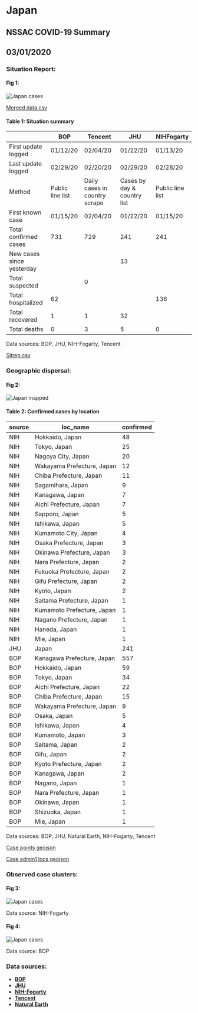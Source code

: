 # Japan
## NSSAC COVID-19 Summary
## 03/01/2020



### Situation Report:
#### Fig 1:
![Japan cases](../merged_histories/Japan_merged_histories.png)

[Merged data csv](https://github.com/SchlittDataSci/SchlittDataSci.github.io/blob/master/data/tables/Japan_merged_daily.csv)

#### Table 1: Situation summary


|                           | BOP              | Tencent                       | JHU                         | NIHFogarty       |
|---------------------------|------------------|-------------------------------|-----------------------------|------------------|
| First update logged       | 01/12/20         | 02/04/20                      | 01/22/20                    | 01/13/20         |
| Last update logged        | 02/29/20         | 02/20/20                      | 02/29/20                    | 02/28/20         |
| Method                    | Public line list | Daily cases in country scrape | Cases by day & country list | Public line list |
| First known case          | 01/15/20         | 02/04/20                      | 01/22/20                    | 01/15/20         |
| Total confirmed cases     | 731              | 729                           | 241                         | 241              |
| New cases since yesterday |                  |                               | 13                          |                  |
| Total suspected           |                  | 0                             |                             |                  |
| Total hospitalized        | 62               |                               |                             | 136              |
| Total recovered           | 1                | 1                             | 32                          |                  |
| Total deaths              | 0                | 3                             | 5                           | 0                |

Data sources: BOP, JHU, NIH-Fogarty, Tencent


[Sitrep csv](https://github.com/SchlittDataSci/SchlittDataSci.github.io/blob/master/data/tables/Japan_sitrep.csv)

### Geographic dispersal:
#### Fig 2:
![Japan mapped](../case_locs/Japan_case_locs.png)

#### Table 2: Confirmed cases by location


| source   | loc_name                   |   confirmed |
|----------|----------------------------|-------------|
| NIH      | Hokkaido, Japan            |          48 |
| NIH      | Tokyo, Japan               |          25 |
| NIH      | Nagoya City, Japan         |          20 |
| NIH      | Wakayama Prefecture, Japan |          12 |
| NIH      | Chiba Prefecture, Japan    |          11 |
| NIH      | Sagamihara, Japan          |           9 |
| NIH      | Kanagawa, Japan            |           7 |
| NIH      | Aichi Prefecture, Japan    |           7 |
| NIH      | Sapporo, Japan             |           5 |
| NIH      | Ishikawa, Japan            |           5 |
| NIH      | Kumamoto City, Japan       |           4 |
| NIH      | Osaka Prefecture, Japan    |           3 |
| NIH      | Okinawa Prefecture, Japan  |           3 |
| NIH      | Nara Prefecture, Japan     |           2 |
| NIH      | Fukuoka Prefecture, Japan  |           2 |
| NIH      | Gifu Prefecture, Japan     |           2 |
| NIH      | Kyoto, Japan               |           2 |
| NIH      | Saitama Prefecture, Japan  |           1 |
| NIH      | Kumamoto Prefecture, Japan |           1 |
| NIH      | Nagano Prefecture, Japan   |           1 |
| NIH      | Haneda, Japan              |           1 |
| NIH      | Mie, Japan                 |           1 |
| JHU      | Japan                      |         241 |
| BOP      | Kanagawa Prefecture, Japan |         557 |
| BOP      | Hokkaido, Japan            |          59 |
| BOP      | Tokyo, Japan               |          34 |
| BOP      | Aichi Prefecture, Japan    |          22 |
| BOP      | Chiba Prefecture, Japan    |          15 |
| BOP      | Wakayama Prefecture, Japan |           9 |
| BOP      | Osaka, Japan               |           5 |
| BOP      | Ishikawa, Japan            |           4 |
| BOP      | Kumamoto, Japan            |           3 |
| BOP      | Saitama, Japan             |           2 |
| BOP      | Gifu, Japan                |           2 |
| BOP      | Kyoto Prefecture, Japan    |           2 |
| BOP      | Kanagawa, Japan            |           2 |
| BOP      | Nagano, Japan              |           1 |
| BOP      | Nara Prefecture, Japan     |           1 |
| BOP      | Okinawa, Japan             |           1 |
| BOP      | Shizuoka, Japan            |           1 |
| BOP      | Mie, Japan                 |           1 |

Data sources: BOP, JHU, Natural Earth, NIH-Fogarty, Tencent


[Case points geojson](https://github.com/SchlittDataSci/SchlittDataSci.github.io/blob/master/data/shapes/Japan_case_locs.geojson)

[Case admin1 locs geojson](https://github.com/SchlittDataSci/SchlittDataSci.github.io/blob/master/data/shapes/Japan_admin1_locs.geojson)

### Observed case clusters:
#### Fig 3:
![Japan cases](../cluster_analysis/Japan_imported_cases_NIHFogarty.png)



Data source: NIH-Fogarty


#### Fig 4:
![Japan cases](../cluster_analysis/Japan_imported_cases_BOP.png)



Data source: BOP


### Data sources:
* **[BOP](https://github.com/beoutbreakprepared/nCoV2019)**
* **[JHU](https://github.com/CSSEGISandData/COVID-19)** 
* **[NIH-Fogarty](https://docs.google.com/spreadsheets/d/1jS24DjSPVWa4iuxuD4OAXrE3QeI8c9BC1hSlqr-NMiU/edit#gid=1187587451)** 
* **[Tencent](https://news.qq.com/zt2020/page/feiyan.htm)**
* **[Natural Earth](https://www.naturalearthdata.com/forums/forum/natural-earth-map-data/cultural-vectors/admin-1-states-provinces-and-their-boundaries/)**

<!-- Global site tag (gtag.js) - Google Analytics -->
<script async src="https://www.googletagmanager.com/gtag/js?id=UA-158816269-1"></script>
<script>
  window.dataLayer = window.dataLayer || [];
  function gtag(){dataLayer.push(arguments);}
  gtag('js', new Date());

  gtag('config', 'UA-158816269-1');
</script>